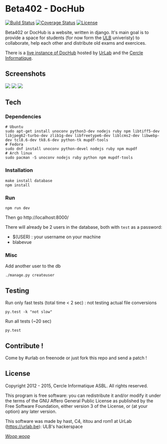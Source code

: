 # Beta402 - DocHub

<!-- # No travis build, therefore hide status ![Build Status](https://travis-ci.org/UrLab/beta402.svg?branch=master)](https://travis-ci.org/UrLab/beta402) -->
[![Build Status](https://travis-ci.org/UrLab/DocHub.svg?branch=master)](https://travis-ci.org/UrLab/DocHub)
[![Coverage Status](https://coveralls.io/repos/UrLab/beta402/badge.svg?branch=master&service=github)](https://coveralls.io/github/UrLab/beta402?branch=master) [![License](https://img.shields.io/badge/license-AGPL%20v3-blue.svg)](https://github.com/UrLab/beta402/blob/master/LICENSE)


Beta402 or DocHub is a website, written in django. It's main goal is to provide a space for students (for now form the [ULB](https://ulb.ac.be) univeristy) to collaborate, help each other and distribute old exams and exercices.

There is a [live instance of DocHub](https://dochub.be) hosted by [UrLab](https://urlab.be) and the [Cercle Informatique](https://cerkinfo.be).

## Screenshots

![](https://github.com/urlab/beta402/blob/master/.meta/screen-1.png)
![](https://github.com/urlab/beta402/blob/master/.meta/screen-2.png)
![](https://github.com/urlab/beta402/blob/master/.meta/screen-3.png)

## Tech

### Dependencies

    # Ubuntu
    sudo apt-get install unoconv python3-dev nodejs ruby npm libtiff5-dev libjpeg62-turbo-dev zlib1g-dev libfreetype6-dev liblcms2-dev libwebp-dev tcl8.6-dev tk8.6-dev python-tk mupdf-tools
    # Fedora
    sudo dnf install unoconv python-devel nodejs ruby npm mupdf
    # Arch linux
    sudo pacman -S unoconv nodejs ruby python npm mupdf-tools

### Installation

    make install database
    npm install

### Run

    npm run dev

Then go http://localhost:8000/

There will already be 2 users in the database, both with `test` as a password:
   - $(USER) : your username on your machine
   - blabevue


### Misc


Add another user to the db

    ./manage.py createuser

## Testing

Run only fast tests (total time < 2 sec) : not testing actual file conversions

    py.test -k "not slow"

Run all tests (~20 sec)

    py.test

## Contribute !


Come by #urlab on freenode or just fork this repo and send a patch !


## License


Copyright 2012 - 2015, Cercle Informatique ASBL. All rights reserved.

This program is free software: you can redistribute it and/or modify it
under the terms of the GNU Affero General Public License as published by
the Free Software Foundation, either version 3 of the License, or (at
your option) any later version.

This software was made by hast, C4, ititou and rom1 at UrLab (https://urlab.be): ULB's hackerspace


[_Woop woop_](https://www.youtube.com/watch?v=z13qnzUQwuI)
